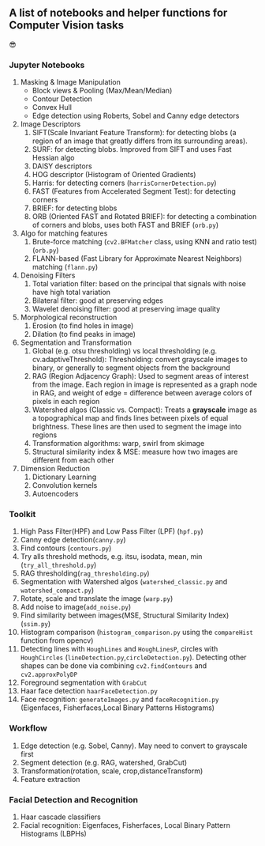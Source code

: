 ## A list of notebooks and helper functions for Computer Vision tasks

:sunglasses:

### Jupyter Notebooks 
1. Masking & Image Manipulation
    * Block views & Pooling (Max/Mean/Median)
    * Contour Detection
    * Convex Hull
    * Edge detection using Roberts, Sobel and Canny edge detectors
2. Image Descriptors
    1. SIFT(Scale Invariant Feature Transform): for detecting blobs (a region of an image that greatly differs from its surrounding areas). 
    2. SURF: for detecting blobs. Improved from SIFT and uses Fast Hessian algo
    3. DAISY descriptors
    4. HOG descriptor (Histogram of Oriented Gradients)
    5. Harris: for detecting corners (`harrisCornerDetection.py`)
    6. FAST (Features from Accelerated Segment Test): for detecting corners
    7. BRIEF: for detecting blobs
    8. ORB (Oriented FAST and Rotated BRIEF): for detecting a combination of corners and blobs, uses both FAST and BRIEF (`orb.py`)
3. Algo for matching features 
    1. Brute-force matching (`cv2.BFMatcher` class, using KNN and ratio test) (`orb.py`)
    2. FLANN-based (Fast Library for Approximate Nearest Neighbors) matching (`flann.py`)
4. Denoising Filters
    1. Total variation filter: based on the principal that signals with noise have high total variation
    2. Bilateral filter: good at preserving edges
    3. Wavelet denoising filter: good at preserving image quality
5. Morphological reconstruction
    1. Erosion (to find holes in image)
    2. Dilation (to find peaks in image)
6. Segmentation and Transformation 
    1. Global (e.g. otsu thresholding) vs local thresholding (e.g. cv.adaptiveThreshold): Thresholding: convert grayscale images to binary, or generally to segment objects from the background
    2. RAG (Region Adjacency Graph):  Used to segment areas of interest from the image. Each region in image is represented as a graph node in RAG, and weight of edge = difference between average colors of pixels in each region
    3. Watershed algos (Classic vs. Compact): Treats a **grayscale** image as a topographical map and finds lines between pixels of equal brightness. These lines are then used to segment the image into regions
    4. Transformation algorithms: warp, swirl from skimage
    5. Structural similarity index & MSE: measure how two images are different from each other
7. Dimension Reduction
    1. Dictionary Learning
    2. Convolution kernels
    3. Autoencoders

### Toolkit
1. High Pass Filter(HPF) and Low Pass Filter (LPF) (`hpf.py`)
2. Canny edge detection(`canny.py`)
3. Find contours (`contours.py`)
4. Try alls threshold methods, e.g. itsu, isodata, mean, min (`try_all_threshold.py`)
5. RAG thresholding(`rag_thresholding.py`)
6. Segmentation with Watershed algos (`watershed_classic.py` and `watershed_compact.py`)
7. Rotate, scale and translate the image (`warp.py`)
8. Add noise to image(`add_noise.py`)
9. Find similarity between images(MSE, Structural Similarity Index)(`ssim.py`)
10. Histogram comparison (`histogram_comparison.py` using the `compareHist` function from opencv)
11. Detecting lines with `HoughLines` and `HoughLinesP`, circles with `HoughCircles` (`lineDetection.py`,`circleDetection.py`). Detecting other shapes can be done via combining `cv2.findContours` and `cv2.approxPolyDP`
12. Foreground segmentation with `GrabCut` 
13. Haar face detection `haarFaceDetection.py`
14. Face recognition: `generateImages.py` and `faceRecognition.py` (Eigenfaces, Fisherfaces,Local Binary Patterns Histograms)


### Workflow
1. Edge detection (e.g. Sobel, Canny). May need to convert to grayscale first
2. Segment detection (e.g. RAG, watershed, GrabCut)
3. Transformation(rotation, scale, crop,distanceTransform)
4. Feature extraction

### Facial Detection and Recognition 
1. Haar cascade classifiers
2. Facial recognition: Eigenfaces, Fisherfaces, Local Binary Pattern Histograms (LBPHs)

